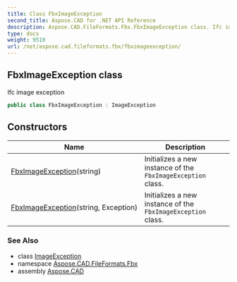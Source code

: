 ```yaml
---
title: Class FbxImageException
second_title: Aspose.CAD for .NET API Reference
description: Aspose.CAD.FileFormats.Fbx.FbxImageException class. Ifc image exception
type: docs
weight: 9510
url: /net/aspose.cad.fileformats.fbx/fbximageexception/
---
```

## FbxImageException class

Ifc image exception

```csharp
public class FbxImageException : ImageException
```

## Constructors

| Name | Description |
| --- | --- |
| [FbxImageException](fbximageexception/#constructor)(string) | Initializes a new instance of the `FbxImageException` class. |
| [FbxImageException](fbximageexception/#constructor_1)(string, Exception) | Initializes a new instance of the `FbxImageException` class. |

### See Also

* class [ImageException](../../aspose.cad.cadexceptions/imageexception/)
* namespace [Aspose.CAD.FileFormats.Fbx](../../aspose.cad.fileformats.fbx/)
* assembly [Aspose.CAD](../../)


